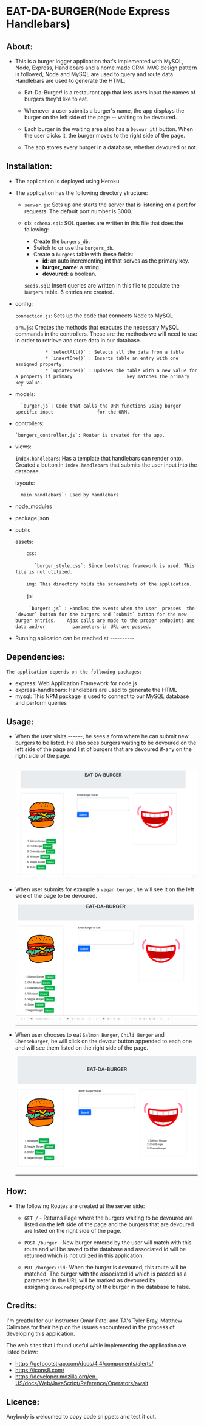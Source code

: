 # EAT-DA-BURGER(Node Express Handlebars)

## About: ##

* This is a burger logger application that's implemented with MySQL, Node, Express, Handlebars and a home made ORM. MVC design pattern is followed, Node and MySQL are used to query and route data. Handlebars are used to generate the HTML.

    - Eat-Da-Burger! is a restaurant app that lets users input the names of burgers they'd like to eat.

    - Whenever a user submits a burger's name, the app displays the burger on the left side of the page -- waiting to be devoured.

    -  Each burger in the waiting area also has a `Devour it!` button. When the user clicks it, the burger moves to the right side of the page.

    - The app stores every burger in a database, whether devoured or not.


## Installation: ##

  * The application is deployed using Heroku. 

  * The application has the following directory structure:

    - `server.js`: Sets up and starts the server that is listening on a port for requests. The default port number is 3000.

    - db:
       `schema.sql`: SQL queries are written in this file that does the following:
       * Create the `burgers_db`.
       * Switch to or use the `burgers_db`.
       * Create a `burgers` table with these fields:
            * **id**: an auto incrementing int that serves as the primary key. 
            * **burger_name**: a string.
            * **devoured**: a boolean.
       
        `seeds.sql`: Insert queries are written in this file to populate the `burgers` table. 6 entries are created.
   - config:
      
       `connection.js`: Sets up the code that connects Node to MySQL
      
       `orm.js`: Creates the methods that executes the necessary MySQL commands in the            controllers. These are the methods we will need to use in order to               retrieve and store data in our database.

                    * `selectAll()` : Selects all the data from a table
                    * `insertOne()` : Inserts table an entry with one assigned property.
                    * `updateOne()` : Updates the table with a new value for a property if primary                    key matches the primary key value.
   - models:
          
           `burger.js`: Code that calls the ORM functions using burger specific input                for the ORM.

   - controllers: 
        
         `burgers_controller.js`: Router is created for the app.

   - views: 
      
       `index.handlebars`: Has a template that handlebars can render onto. Created a button in `index.handlebars` that submits the user input into the database.  
      
      layouts:
          
          `main.handlebars`: Used by handlebars.

   - node_modules       
   - package.json
   - public
      
       assets:
            
             css:
                  
                `burger_style.css`: Since bootstrap framework is used. This file is not utilized.
            
             img: This directory holds the screenshots of the application.
            
             js:
                
              `burgers.js` : Handles the events when the user  presses  the `devour` button for the burgers and `submit` button for the new burger entries.    Ajax calls are made to the proper endpoints and data and/or          parameters in URL are passed.    

   

  * Running aplication can be reached at ----------


## Dependencies: ##

    The application depends on the following packages:

  * express: Web Application Framework for node.js
  * express-handlebars: Handlebars are used to generate the HTML
  * mysql: This NPM package is used to  connect to our MySQL database and perform queries
   

## Usage: ##

   - When the user visits ------, he sees a form where he can submit new burgers to be listed. He also sees burgers waiting to be devoured on the left side of the page and list of burgers that are devoured if-any on the right side of the page.

     ![Welcome Menu](public/assets/img/Welcome.png)
     ---
   - When user submits for example a `vegan burger`, he will see it on the left side of the page to be devoured.

     ![New Entry](public/assets/img/NewEntry.png)

     --------------------------------------------------------------

   - When user chooses to eat `Salmon Burger`, `Chili Burger` and `Cheeseburger`, he will click on the devour button appended to each one and will see them listed on the right side of the page.

     ![View Devour](public/assets/img/Devour.png)

     ---------------------------------------------------------------


## How: ##

* The following Routes are created at the server side:

  - `GET /` - Returns Page where the burgers waiting to be devoured are listed on the left side of the page and the burgers that are devoured are listed on the right side of the page.

  - `POST /burger` - New burger entered by the user will match with this route and will be saved       to the database and associated id will be returned which is not utilized in this application.

  - `PUT /burger/:id`- When the burger is devoured, this route will be matched. The burger with the    associated id which is passed as a parameter in the URL will be marked as devoured by   
     assigning `devoured` property of the burger in the database to false.


## Credits: ## 

I'm greatful for our instructor Omar Patel and TA's Tyler Bray, Matthew Calimbas for their help on the issues encountered in the process of developing this application.

The web sites that I found useful while implementing the application are listed below:

  * https://getbootstrap.com/docs/4.4/components/alerts/
  * https://icons8.com/
  * https://developer.mozilla.org/en-US/docs/Web/JavaScript/Reference/Operators/await
  
## Licence: ##

Anybody is welcomed to copy code snippets and test it out.
